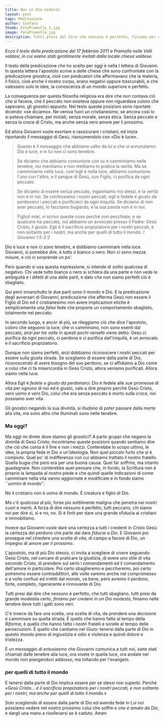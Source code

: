 ```yaml
---
title: Non un Dio modesto
layout: post
tags: Meditazione
author: Stefano
thumb: FaloPramollo_t.jpg
image: FaloPramollo.jpg
description: Tutti presi dal dire che nessuno è perfetto, finiamo per credere in un Dio modesto. 
---
```


<em>Ecco il testo della predicazione del 17 febbraio 2011 a Pramollo nelle Valli valdesi, in cui siamo stati gentilmente invitati dalla locale chiesa valdese.</em>

Il testo della predicazione che ho scelto per oggi è nella I lettera di Giovanni. In questa lettera l'apostolo scrive a delle chiese che sono confrontate con la predicazione gnostica, cioè con predicatori che affermavano che la materia, il fisico, cioè anche il nostro corpo, erano negativi oppure trascurabili, e che valessero solo le idee, la conoscenza di un mondo superiore e perfetto.

La conseguenza per questa filosofia religiosa era dire che non contava ciò che si faceva, che il peccato non esisteva oppure non riguardava coloro che sapevano, gli gnostici appunto. Nel testo queste posizioni sono riportate dicendo: «se diciamo». Ne veniva fuori un cristianesimo, se ancora così lo si poteva chiamare, per iniziati, senza morale, senza etica. Senza peccato e senza la croce di Cristo, ma anche senza vero amore per il prossimo.

Ed allora Giovanni vuole esortare e rassicurare i cristiani, ed inizia riportando il messaggio di Gesù, riassumendolo con «Dio è luce».

> Questo è il messaggio che abbiamo udito da lui e che vi annunziamo: Dio è luce, e in lui non ci sono tenebre.
>
>Se diciamo che abbiamo comunione con lui e camminiamo nelle tenebre, noi mentiamo e non mettiamo in pratica la verità.
>Ma se camminiamo nella luce, com'egli è nella luce, abbiamo comunione l'uno con l'altro, e il sangue di Gesù, suo Figlio, ci purifica da ogni peccato.
>
>Se diciamo di essere senza peccato, inganniamo noi stessi, e la verità non è in noi.
>Se confessiamo i nostri peccati, egli è fedele e giusto da perdonarci i peccati e purificarci da ogni iniquità.
>Se diciamo di non aver peccato, lo facciamo bugiardo, e la sua parola non è in noi.
>
>Figlioli miei, vi scrivo queste cose perché non pecchiate; e se qualcuno ha peccato, noi abbiamo un avvocato presso il Padre: Gesù Cristo, il giusto.
>Egli è il sacrificio propiziatorio per i nostri peccati, e non soltanto per i nostri, ma anche per quelli di tutto il mondo. <I>I Giovanni 1:5-2:2</I>

Dio è luce e non ci sono tenebre, e dobbiamo camminare nella luce. Giovanni, si potrebbe dire, è tutto o bianco o nero. Non ci sono mezze misure, e ciò ci sorprende un po'.

Però quando si usa questa espressione, si intende di solito qualcosa di negativo. Chi vede tutto bianco o nero si schiera da una parte e non vede le ambiguità e i difetti di una delle parti, e dato che non siamo perfetti ciò è sbagliato.

Qui però innanzitutto le due parti sono il mondo e Dio. E la predicazione degli avversari di Giovanni, predicazione che afferma Gesù non essere il Figlio di Dio ed il cristianesimo non avere implicazioni etiche è semplicemente una <I>falsa</I> fede che propone un comportamento sbagliato, totalmente nel peccato.

In secondo luogo, e ancor di più, se rileggiamo ciò che dice l'apostolo, coloro che seguono la luce, che vi camminano, non sono esenti dal peccato, <I>anzi per tre volte</I> in questi pochi versetti viene detto: Gesù ci purifica da ogni peccato, ci perdona e ci purifica dall'iniquità, è un avvocato e il sacrificio propiziatorio.

Dunque non siamo perfetti, <I>anzi</I> dobbiamo riconoscere i nostri peccati per essere sulla giusta strada. Se scegliamo di essere dalla parte di Dio, riconoscendo di avere bisogno del suo perdono, se ci affidiamo a Dio come a colui che ci fa misericordia in Gesù Cristo, allora veniamo purificati. Allora siamo nella luce.

Allora Egli è <I>fedele e giusto da perdonarci</I>: Dio è fedele alle sue promesse di vita per ognuno di noi ed è giusto, vale a dire proprio perché Gesù Cristo, vero uomo e vero Dio, colui che era senza peccato è morto sulla croce, noi possiamo aver vita.

Gli gnostici negando la sua divinità, si illudono di poter passare dalla morte alla vita, ma sono altro che illuminati sono nelle tenebre.

<h3>Ma oggi?</h3>
Ma oggi mi direte dove stanno gli gnostici? A parte gruppi che negano la divinità di Gesù Cristo; incontriamo queste posizioni quando sentiamo dire che ciò che conta è il fine e non i mezzi. Conterebbe lo scopo ultimo, le idee, la propria fede in Dio o un'ideologia. Non quel piccolo furto che si è compiuto. Quel po' di indifferenza con cui abbiamo trattato il nostro fratello. Quella bugia che però era per una buona causa. Quel far soffrire, ma intanto guadagnare. Non conterebbe quel pensare che, in fondo, la Scrittura non è proprio la lampada al nostro piede e che quindi quelle indicazioni di come camminare nella vita vanno aggiornate e modificate e in fondo siamo ``uomini di mondo''. 

No il cristiano non è uomo di mondo. È creatura e figlio di Dio.

<I>Ma c'è qualcosa di più</I>, forse più sottilmente maligna che penetra nei nostri cuori e menti. A forza di dire nessuno è perfetto, tutti peccano, chi siamo noi per dire sì, sì e no, no. Si è finiti per dare una grande sfiducia ai cristiani e immobilismo.

Invece qui Giovanni vuole dare una certezza a tutti i credenti in Cristo Gesù: la certezza del perdono che parte dal dare <I>fiducia a Dio</I>. E Giovanni poi prosegue nel chiedere <I>una scelta di vita</I>, di campo a favore di Dio, un impegno di amore per il prossimo.

L'apostolo, ma di più Dio stesso, ci invita a scegliere di vivere seguendo Gesù Cristo, 
nel cercare di praticare la giustizia, di avere uno stile di vita secondo Cristo, di prendere sul serio i comandamenti ed il comandamento dell'amore in particolare. Poi certo sbaglieremo e peccheremo, poi certo potremmo essere contraddittori, alle volte saremo anche nel compromesso e a volte confusi ed irretiti dal mondo, va bene, però avremo il perdono, forte, completo, rigenerante e rinnovante di Dio.

Tutti presi dal dire che nessuno è perfetto, che tutti sbagliano, tutti presi da grande modestia certo, <I>finiamo per credere in un Dio modesto</I>, finiamo nelle tenebre dove tutti i gatti sono neri. 

C'è invece da fare una scelta, una scelta di vita, da prendere una <I>decisione</I> e camminare su quella strada. È quello che hanno fatto al tempo della <I>Riforma</I>, è quello che hanno fatto i nostri fratelli e sorelle al tempo delle persecuzioni. È quello che cantiamo nel <I>Giuro</I>: tenersi dalla parte di Dio in questo mondo pieno di ingiustizia e odio e violenza e quindi dolore e tristezza.

È un <I>messaggio di entusiasmo</I> che Giovanni comunica a tutti noi, siete stati chiamati dalle tenebre alla luce, ora vivete in quella luce, ora andate nel mondo non piangendovi addosso, ma lottando per l'evangelo.

<h3>per quelli di tutto il mondo</h3>
E tenersi dalla parte di Dio implica essere per sé stessi non superbi.
Perché «<I>Gesù Cristo... è il sacrificio propiziatorio per i nostri peccati, e non soltanto per i nostri, ma anche per quelli di tutto il mondo.</I>»

Solo scegliendo di essere dalla parte di Dio ed avendo fede in Lui noi possiamo vedere nel nostro prossimo colui che soffre e <I>che è amato da Dio</I>, e dargli una mano a risollevarsi se è caduto. Amen
